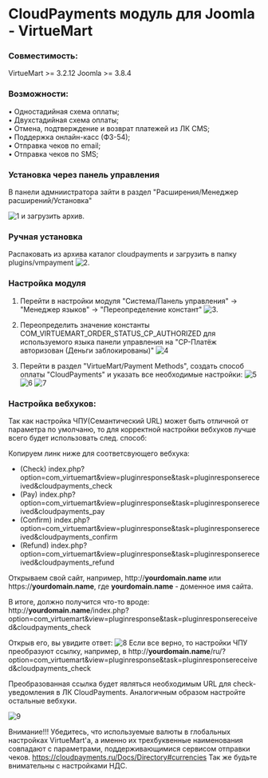 # CloudPayments модуль для Joomla - VirtueMart
### Совместимость:
VirtueMart >= 3.2.12 
Joomla >= 3.8.4

### Возможности:  
• Одностадийная схема оплаты;  
• Двухстадийная схема оплаты;  
• Отмена, подтверждение и возврат платежей из ЛК CMS;  
• Поддержка онлайн-касс (ФЗ-54);  
• Отправка чеков по email;  
• Отправка чеков по SMS;  

### Установка через панель управления

В панели адмниистратора зайти в раздел "Расширения/Менеджер расширений/Установка"

![1](https://github.com/cloudpayments/CMS-Joomla-VirtueMart-CP/blob/master/Images/1.PNG) и загрузить архив.


### Ручная установка

Распаковать из архива каталог cloudpayments и загрузить в папку plugins/vmpayment
![2](https://github.com/cloudpayments/CMS-Joomla-VirtueMart-CP/blob/master/Images/2.PNG).

### Настройка модуля

1. Перейти в настройки модуля "Система/Панель управления" -> "Менеджер языков" -> "Переопределение констант" 
![3](https://github.com/cloudpayments/CMS-Joomla-VirtueMart-CP/blob/master/Images/3.PNG).


2. Переопределить значение константы COM_VIRTUEMART_ORDER_STATUS_CP_AUTHORIZED для используемого языка панели управления на "CP-Платёж авторизован (Деньги заблокированы)"
![4](https://github.com/cloudpayments/CMS-Joomla-VirtueMart-CP/blob/master/Images/4.PNG)


3. Перейти в раздел "VirtueMart/Payment Methods", создать способ оплаты "CloudPayments" и указать все необходимые настройки:
![5](https://github.com/cloudpayments/CMS-Joomla-VirtueMart-CP/blob/master/Images/5.PNG)
![6](https://github.com/cloudpayments/CMS-Joomla-VirtueMart-CP/blob/master/Images/6.PNG)
![7](https://github.com/cloudpayments/CMS-Joomla-VirtueMart-CP/blob/master/Images/7.PNG)


### Настройка вебхуков:

Так как  настройка ЧПУ(Семантический URL) может быть отличной от параметра по умолчаню,
 то для корректной настройки вебхуков лучше всего будет использовать след. способ:

Копируем линк ниже для соответсвующего вебхука:

* (Check) 		index.php?option=com_virtuemart&view=pluginresponse&task=pluginresponsereceived&cloudpayments_check
* (Pay) 		index.php?option=com_virtuemart&view=pluginresponse&task=pluginresponsereceived&cloudpayments_pay
* (Confirm)		index.php?option=com_virtuemart&view=pluginresponse&task=pluginresponsereceived&cloudpayments_confirm
* (Refund)		index.php?option=com_virtuemart&view=pluginresponse&task=pluginresponsereceived&cloudpayments_refund

Открываем свой сайт, например,  http://**yourdomain.name** или https://**yourdomain.name**, где **yourdomain.name** - доменное имя сайта.

В итоге, должно получится что-то вроде:
http://**yourdomain.name**/index.php?option=com_virtuemart&view=pluginresponse&task=pluginresponsereceived&cloudpayments_check

Открыв его, вы увидите ответ:
![8](https://github.com/cloudpayments/CMS-Joomla-VirtueMart-CP/blob/master/Images/8.PNG)
Если все верно, то настройки ЧПУ преобразуют ссылку,
например, в http://**yourdomain.name**/ru/?option=com_virtuemart&view=pluginresponse&task=pluginresponsereceived&cloudpayments_check

Преобразованная ссылка  будет являться необходимым URL для check-уведомления в ЛК CloudPayments.
Аналогичным образом настройте остальные вебхуки.

![9](https://github.com/cloudpayments/CMS-Joomla-VirtueMart-CP/blob/master/Images/9.PNG)


Внимание!!! Убедитесь, что используемые валюты в глобальных настройках VirtueMart'а,
 а именно их трехбуквенные наименования совпадают с  параметрами, поддерживающимися сервисом отправки чеков.
https://cloudpayments.ru/Docs/Directory#currencies
Так же будьте внимательны с настройками НДС.